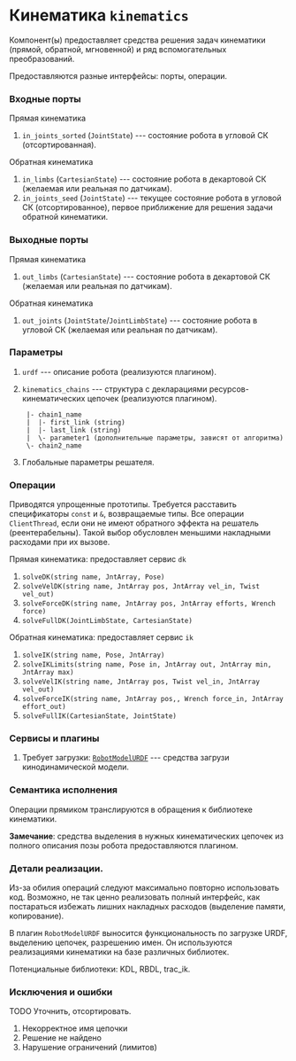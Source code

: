 Кинематика `kinematics`
=======================

Компонент(ы) предоставляет средства решения задач кинематики (прямой, обратной, мгновенной) 
и ряд вспомогательных преобразований.

Предоставляются разные интерфейсы: порты, операции.

### Входные порты

Прямая кинематика

1. `in_joints_sorted` (`JointState`) --- состояние робота в угловой СК (отсортированная).

Обратная кинематика

1. `in_limbs` (`CartesianState`) --- состояние робота в декартовой СК (желаемая или реальная по датчикам).
2. `in_joints_seed` (`JointState`) --- текущее состояние робота в угловой СК (отсортированное), первое приближение для решения задачи обратной кинематики.

### Выходные порты

Прямая кинематика

1. `out_limbs` (`CartesianState`) --- состояние робота в декартовой СК (желаемая или реальная по датчикам).

Обратная кинематика

1. `out_joints` (`JointState`/`JointLimbState`) --- состояние робота в угловой СК (желаемая или реальная по датчикам).


### Параметры

1. `urdf` --- описание робота (реализуются плагином).
1. `kinematics_chains` --- структура с декларациями ресурсов-кинематических цепочек (реализуются плагином).
  
        |- chain1_name
        |  |- first_link (string)
        |  |- last_link (string)
        |  \- parameter1 (дополнительные параметры, зависят от алгоритма)
        \- chain2_name

2. Глобальные параметры решателя.

### Операции

Приводятся упрощенные прототипы. Требуется расставить спецификаторы `const` и `&`, возвращаемые типы. 
Все операции `ClientThread`, если они не имеют обратного эффекта на решатель (реентерабельны). 
Такой выбор обусловлен меньшими накладными расходами при их вызове.

Прямая кинематика: предоставляет сервис `dk`

1. `solveDK(string name, JntArray, Pose)`
1. `solveVelDK(string name, JntArray pos, JntArray vel_in, Twist vel_out)`
1. `solveForceDK(string name, JntArray pos, JntArray efforts, Wrench force)`
1. `solveFullDK(JointLimbState, CartesianState)`

Обратная кинематика: предоставляет сервис `ik`

1. `solveIK(string name, Pose, JntArray)`
1. `solveIKLimits(string name, Pose in, JntArray out, JntArray min, JntArray max)`
1. `solveVelIK(string name, JntArray pos, Twist vel_in, JntArray vel_out)`
1. `solveForceIK(string name, JntArray pos,, Wrench force_in, JntArray effort_out)`
1. `solveFullIK(CartesianState, JointState)`

### Сервисы и плагины

1. Требует загрузки: [`RobotModelURDF`](plugin-robotmodel) --- средства загрузи кинодинамической модели.

### Семантика исполнения

Операции прямиком транслируются в обращения к библиотеке кинематики.

**Замечание**: средства  выделения в нужных кинематических цепочек из полного описания позы робота предоставляются плагином.

### Детали реализации.

Из-за обилия операций следуют максимально повторно использовать код. Возможно, не так ценно реализовать
полный интерфейс, как постараться избежать лишних накладных расходов (выделение памяти, копирование).

В плагин `RobotModelURDF` выносится функциональность по загрузке URDF, выделению цепочек, разрешению имен. 
Он используются реализациями кинематики на базе различных библиотек.

Потенциальные библиотеки: KDL, RBDL, trac_ik.

### Исключения и ошибки

TODO Уточнить, отсортировать.

1. Некорректное имя цепочки
2. Решение не найдено
3. Нарушение ограничений (лимитов)

